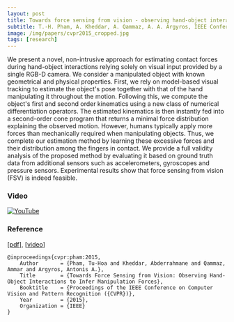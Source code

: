 ```yaml
---
layout: post
title: Towards force sensing from vision - observing hand-object interactions to infer manipulation forces
subtitle: T.-H. Pham, A. Kheddar, A. Qammaz, A. A. Argyros, IEEE Conference on Computer Vision and Pattern Recognition (CVPR), 2015
image: /img/papers/cvpr2015_cropped.jpg
tags: [research]
---
```


We present a novel, non-intrusive approach for estimating contact forces during hand-object interactions relying solely on visual input provided by a single RGB-D camera. We consider a manipulated object with known geometrical and physical properties. First, we rely on model-based visual tracking to estimate the object's pose together with that of the hand manipulating it throughout the motion. Following this, we compute the object's first and second order kinematics using a new class of numerical differentiation operators. The estimated kinematics is then instantly fed into a second-order cone program that returns a minimal force distribution explaining the observed motion. However, humans typically apply more forces than mechanically required when manipulating objects. Thus, we complete our estimation method by learning these excessive forces and their distribution among the fingers in contact. We provide a full validity analysis of the proposed method by evaluating it based on ground truth data from additional sensors such as accelerometers, gyroscopes and pressure sensors. Experimental results show that force sensing from vision (FSV) is indeed feasible.

### Video

[![YouTube](http://img.youtube.com/vi/mtWwkOJkeXM/0.jpg)](http://www.youtube.com/watch?v=mtWwkOJkeXM)

### Reference

[[pdf](https://hal.archives-ouvertes.fr/hal-01356136/)], [[video](http://www.youtube.com/watch?v=mtWwkOJkeXM)]

~~~
@inproceedings{cvpr:pham:2015,
    Author       = {Pham, Tu-Hoa and Kheddar, Abderrahmane and Qammaz, Ammar and Argyros, Antonis A.},
    Title        = {Towards Force Sensing from Vision: Observing Hand-Object Interactions to Infer Manipulation Forces},
    Booktitle    = {Proceedings of the IEEE Conference on Computer Vision and Pattern Recognition ({CVPR})},
    Year         = {2015},
    Organization = {IEEE}
}
~~~
